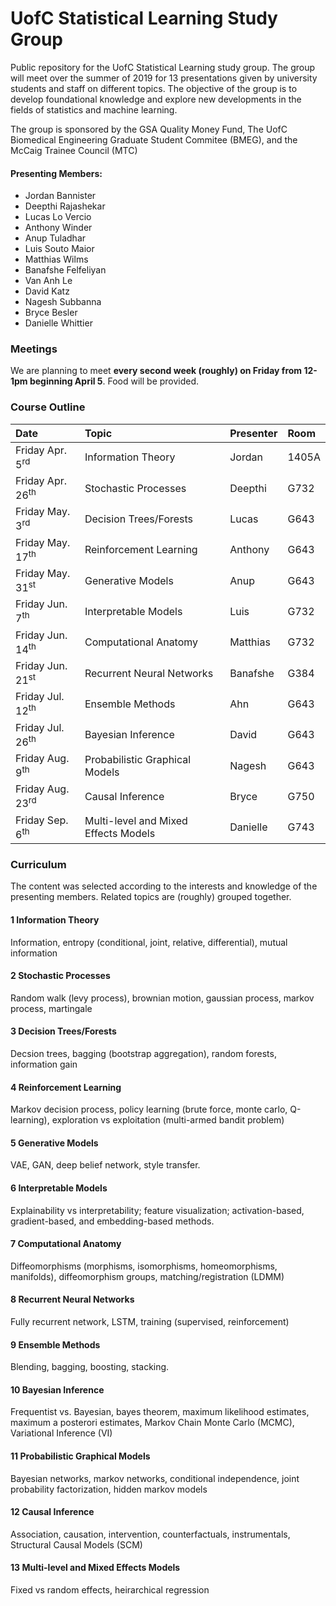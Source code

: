 # UofC Statistical Learning Study Group
Public repository for the UofC Statistical Learning study group. The group will meet over the summer of 2019 for 13 presentations given by university students and staff on different topics. The objective of the group is to develop foundational knowledge and explore new developments in the fields of statistics and machine learning. 

The group is sponsored by the GSA Quality Money Fund, The UofC Biomedical Engineering Graduate Student Commitee (BMEG), and the McCaig Trainee Council (MTC)

#### Presenting Members:
- Jordan Bannister
- Deepthi Rajashekar
- Lucas Lo Vercio
- Anthony Winder
- Anup Tuladhar
- Luis Souto Maior
- Matthias Wilms
- Banafshe Felfeliyan
- Van Anh Le
- David Katz
- Nagesh Subbanna
- Bryce Besler
- Danielle Whittier



### Meetings
We are planning to meet **every second week (roughly) on Friday from 12-1pm beginning April 5**. Food will be provided. 

### Course Outline

| Date                     | Topic                                          | Presenter    |Room  |
|:------------------------ |:---------------------------------------------- |:---------    |:-----|
| Friday Apr. 5<sup>rd</sup>      | Information Theory                      | Jordan       |1405A |
| Friday Apr. 26<sup>th</sup>     | Stochastic Processes                    | Deepthi      |G732  |
| Friday May. 3<sup>rd</sup>      | Decision Trees/Forests                  | Lucas        |G643  |
| Friday May. 17<sup>th</sup>     | Reinforcement Learning                  | Anthony      |G643  |
| Friday May. 31<sup>st</sup>     | Generative Models                       | Anup         |G643  |
| Friday Jun. 7<sup>th</sup>      | Interpretable Models                    | Luis         |G732  |
| Friday Jun. 14<sup>th</sup>     | Computational Anatomy                   | Matthias     |G732  |
| Friday Jun. 21<sup>st</sup>     | Recurrent Neural Networks               | Banafshe     |G384  |
| Friday Jul. 12<sup>th</sup>     | Ensemble Methods                        | Ahn          | G643 |
| Friday Jul. 26<sup>th</sup>     | Bayesian Inference                      | David        | G643 |
| Friday Aug. 9<sup>th</sup>      | Probabilistic Graphical Models          | Nagesh       | G643 |
| Friday Aug. 23<sup>rd</sup>     | Causal Inference                        | Bryce        | G750 |
| Friday Sep. 6<sup>th</sup>      | Multi-level and Mixed Effects Models    | Danielle     | G743 |

### Curriculum
The content was selected according to the interests and knowledge of the presenting members. Related topics are (roughly) grouped together.

#### 1 Information Theory 
Information, entropy (conditional, joint, relative, differential), mutual information

#### 2 Stochastic Processes
Random walk (levy process), brownian motion, gaussian process, markov process, martingale

#### 3 Decision Trees/Forests 
Decsion trees, bagging (bootstrap aggregation), random forests, information gain

#### 4 Reinforcement Learning 
Markov decision process, policy learning (brute force, monte carlo, Q-learning), exploration vs exploitation (multi-armed bandit problem)

#### 5 Generative Models 
VAE, GAN, deep belief network, style transfer.

#### 6 Interpretable Models
Explainability vs interpretability; feature visualization; activation-based, gradient-based, and embedding-based methods. 

#### 7 Computational Anatomy 
Diffeomorphisms (morphisms, isomorphisms, homeomorphisms, manifolds), diffeomorphism groups, matching/registration (LDMM)

#### 8 Recurrent Neural Networks 
Fully recurrent network, LSTM, training (supervised, reinforcement)

#### 9 Ensemble Methods
Blending, bagging, boosting, stacking.

#### 10 Bayesian Inference 
Frequentist vs. Bayesian, bayes theorem, maximum likelihood estimates, maximum a posterori estimates, Markov Chain Monte Carlo (MCMC), Variational Inference (VI)

#### 11 Probabilistic Graphical Models
Bayesian networks, markov networks, conditional independence, joint probability factorization, hidden markov models

#### 12 Causal Inference
Association, causation, intervention, counterfactuals, instrumentals, Structural Causal Models (SCM)

#### 13 Multi-level and Mixed Effects Models 
Fixed vs random effects, heirarchical regression
